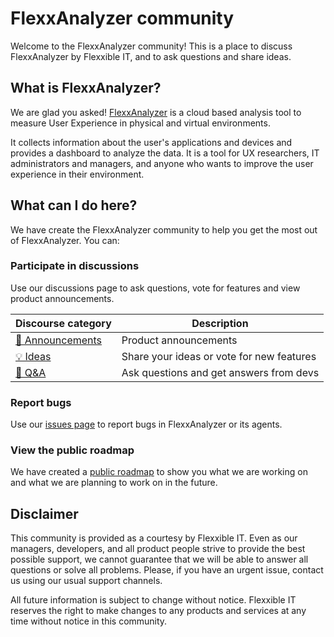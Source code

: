 # FlexxAnalyzer community

Welcome to the FlexxAnalyzer community! This is a place to discuss FlexxAnalyzer by Flexxible IT, and to ask questions and share ideas.

## What is FlexxAnalyzer?

We are glad you asked! [FlexxAnalyzer](https://flexxanalyzer.com) is a cloud based analysis tool to measure User Experience in physical and virtual environments.

It collects information about the user's applications and devices and provides a dashboard to analyze the data. It is a tool for UX researchers, IT administrators and managers, and anyone who wants to improve the user experience in their environment.

## What can I do here?

We have create the FlexxAnalyzer community to help you get the most out of FlexxAnalyzer. You can:

### Participate in discussions

Use our discussions page to ask questions, vote for features and view product announcements.

| Discourse category                                                                                   | Description                               |
| ---------------------------------------------------------------------------------------------------- | ----------------------------------------- |
| [📣 Announcements](https://github.com/flexxibleit/fa-community/discussions/categories/announcements) | Product announcements                     |
| [💡 Ideas](https://github.com/flexxibleit/fa-community/discussions/categories/ideas)                 | Share your ideas or vote for new features |
| [🙏 Q&A](https://github.com/flexxibleit/fa-community/discussions/categories/q-a)                     | Ask questions and get answers from devs   |

### Report bugs

Use our [issues page](https://github.com/flexxibleit/fa-community/issues) to report bugs in FlexxAnalyzer or its agents.

### View the public roadmap

We have created a [public roadmap](https://github.com/orgs/flexxibleit/projects/1) to show you what we are working on and what we are planning to work on in the future.

## Disclaimer

This community is provided as a courtesy by Flexxible IT. Even as our managers, developers, and all product people strive to provide the best possible support, we cannot guarantee that we will be able to answer all questions or solve all problems. Please, if you have an urgent issue, contact us using our usual support channels.

All future information is subject to change without notice. Flexxible IT reserves the right to make changes to any products and services at any time without notice in this community.
